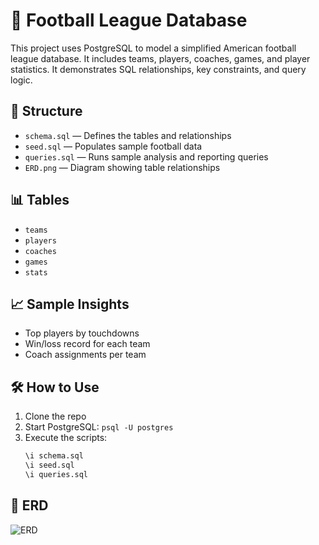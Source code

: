 # 🏈 Football League Database

This project uses PostgreSQL to model a simplified American football league database. It includes teams, players, coaches, games, and player statistics. It demonstrates SQL relationships, key constraints, and query logic.

## 📂 Structure

- `schema.sql` — Defines the tables and relationships
- `seed.sql` — Populates sample football data
- `queries.sql` — Runs sample analysis and reporting queries
- `ERD.png` — Diagram showing table relationships

## 📊 Tables

- `teams`
- `players`
- `coaches`
- `games`
- `stats`

## 📈 Sample Insights

- Top players by touchdowns
- Win/loss record for each team
- Coach assignments per team

## 🛠️ How to Use

1. Clone the repo
2. Start PostgreSQL: `psql -U postgres`
3. Execute the scripts:
   ```bash
   \i schema.sql
   \i seed.sql
   \i queries.sql
   ```

## 📸 ERD

![ERD](ERD.png)
